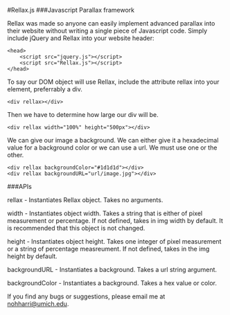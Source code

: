 #Rellax.js
###Javascript Parallax framework

Rellax was made so anyone can easily implement advanced parallax into their website without writing a single piece of Javascript code. Simply include jQuery and Rellax into your website header:
```
<head>
	<script src="jquery.js"></script>
	<script src="Rellax.js"></script>
</head>
```
To say our DOM object will use Rellax, include the attribute rellax into your element, preferrably a div.
```
<div rellax></div>
```
Then we have to determine how large our div will be.
```
<div rellax width="100%" height="500px"></div>
```
We can give our image a background. We can either give it a hexadecimal value for a background color or we can use a url. We must use one or the other.
```
<div rellax backgroundColor="#1d1d1d"></div>
<div rellax backgroundURL="url/image.jpg"></div>
````

###APIs

rellax     - Instantiates Rellax object. Takes no arguments.

width      - Instantiates object width. Takes a string that is either of pixel measurement or percentage.  If not defined, takes in img width by default. It is recommended that this object is not changed.

height     - Instantiates object height. Takes one integer of pixel measurement or a string of percentage measreument. If not defined, takes in the img height by default.

backgroundURL - Instantiates a background. Takes a url string argument.

backgroundColor - Instantiates a background. Takes a hex value or color.

If you find any bugs or suggestions, please email me at nohharri@umich.edu.
